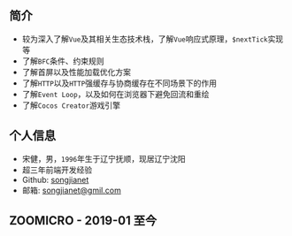 ## 简介

- 较为深入了解`Vue`及其相关生态技术栈，了解`Vue`响应式原理，`$nextTick`实现等
- 了解`BFC`条件、约束规则
- 了解首屏以及性能加载优化方案
- 了解`HTTP`以及`HTTP`强缓存与协商缓存在不同场景下的作用
- 了解`Event Loop`，以及如何在浏览器下避免回流和重绘
- 了解`Cocos Creator`游戏引擎

## 个人信息

- 宋健，男，`1996`年生于辽宁抚顺，现居辽宁沈阳
- 超三年前端开发经验
- Github: [songjianet](https://github.com/songjianet)
- 邮箱: songjianet@gmil.com

## ZOOMICRO - 2019-01 至今